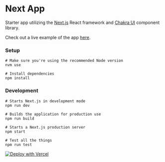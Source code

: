# Next App

Starter app utilizing the [Next.js](https://nextjs.org/) React framework and [Chakra UI](https://chakra-ui.com/) component library.

Check out a live example of the app [here](https://next.seth.vercel.app).

### Setup

```
# Make sure you're using the recommended Node version
nvm use

# Install dependencies
npm install
```

### Development

```
# Starts Next.js in development mode
npm run dev

# Builds the application for production use
npm run build

# Starts a Next.js production server
npm start

# Test all the things
npm run test
```

[![Deploy with Vercel](https://vercel.com/button)](https://vercel.com/new/project?template=https://github.com/sethmcleod/next-app)

